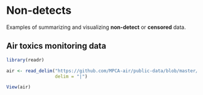 # Non-detects

Examples of summarizing and visualizing **non-detect** or **censored** data.


## Air toxics monitoring data

```r
library(readr)

air <- read_delim("https://github.com/MPCA-air/public-data/blob/master/Monitoring%20data/Air%20Toxics%20Results%20MN%202017.txt?raw=true", 
                  delim = "|")

View(air)
```


